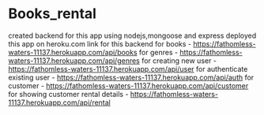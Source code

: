 # Books_rental

created backend for this app using nodejs,mongoose and express
deployed this app on heroku.com link for this backend
for books - https://fathomless-waters-11137.herokuapp.com/api/books
for genres - https://fathomless-waters-11137.herokuapp.com/api/genres
for creating new user - https://fathomless-waters-11137.herokuapp.com/api/user
for authenticate existing user - https://fathomless-waters-11137.herokuapp.com/api/auth
for customer - https://fathomless-waters-11137.herokuapp.com/api/customer
for showing customer rental details - https://fathomless-waters-11137.herokuapp.com/api/rental


